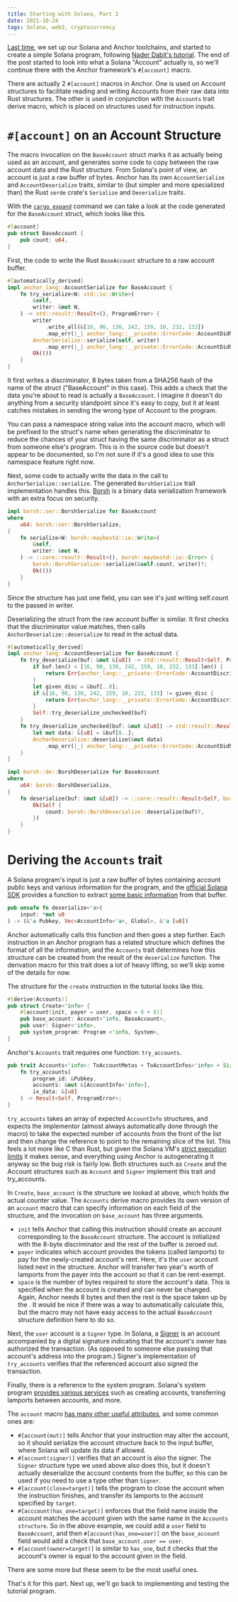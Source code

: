 ```yaml
---
title: Starting with Solana, Part 2
date: 2021-10-24
tags: Solana, web3, cryptocurrency
---
```


[Last time](starting_with_solana_part01), we set up our Solana and Anchor toolchains, and started to create a simple Solana program, following
[Nader Dabit's tutorial](https://dev.to/dabit3/the-complete-guide-to-full-stack-solana-development-with-react-anchor-rust-and-phantom-3291).
The end of the post started to look into what a Solana "Account" actually is, so we'll continue there with the Anchor framework's
`#[account]` macro.

There are actually 2 `#[account]` macros in Anchor. One is used on Account structures to facilitate reading and writing Accounts
from their raw data into Rust structures. The other is used in conjunction with the `Accounts` trait derive macro, which is placed
on structures used for instruction inputs.

# `#[account]` on an Account Structure

The macro invocation on the `BaseAccount` struct marks it as actually being used as
an account, and generates some code to copy between the raw account data and the Rust structure. From Solana's point of
view, an account is just a raw buffer of bytes. Anchor has its own `AccountSerialize` and `AccountDeserialize` traits,
similar to (but simpler and more specialized than) the Rust `serde` crate's `Serialize` and `Deserialize` traits.

With the [`cargo expand`](https://github.com/dtolnay/cargo-expand) command we can take a look at the code generated for the
`BaseAccount` struct, which looks like this.

```rust
#[account]
pub struct BaseAccount {
    pub count: u64,
}
```

First, the code to write the Rust `BaseAccount` structure to a raw account buffer.

```rust
#[automatically_derived]
impl anchor_lang::AccountSerialize for BaseAccount {
    fn try_serialize<W: std::io::Write>(
        &self,
        writer: &mut W,
    ) -> std::result::Result<(), ProgramError> {
        writer
            .write_all(&[16, 90, 130, 242, 159, 10, 232, 133])
            .map_err(|_| anchor_lang::__private::ErrorCode::AccountDidNotSerialize)?;
        AnchorSerialize::serialize(self, writer)
            .map_err(|_| anchor_lang::__private::ErrorCode::AccountDidNotSerialize)?;
        Ok(())
    }
}
```

It first writes a discriminator, 8 bytes taken from a SHA256 hash of the name of the struct ("BaseAccount" in this case).
This adds a check that the data you're about to read is actually a `BaseAccount`. I imagine it doesn't do anything from a
security standpoint since it's easy to copy, but it at least catches mistakes in sending the wrong type of Account to the program.

You can pass a namespace string value into the account macro, which will be prefixed to the struct's name when generating the
discriminator to reduce the chances of your struct having the same discriminator as a struct from someone else's program.
This is in the source code but doesn't appear to be documented, so I'm not sure if it's a good idea to use this namespace feature right now.

Next, some code to actually write the data in the call to `AnchorSerialize::serialize`. The generated `BorshSerialize` trait
implementation handles this. [Borsh](https://borsh.io/) is a binary data serialization framework with an extra focus on security.

```rust
impl borsh::ser::BorshSerialize for BaseAccount
where
    u64: borsh::ser::BorshSerialize,
{
    fn serialize<W: borsh::maybestd::io::Write>(
        &self,
        writer: &mut W,
    ) -> ::core::result::Result<(), borsh::maybestd::io::Error> {
        borsh::BorshSerialize::serialize(&self.count, writer)?;
        Ok(())
    }
}
```

Since the structure has just one field, you can see it's just writing self.count to the passed in writer.

Deserializing the struct from the raw account buffer is similar. It first checks that the discriminator value matches, then
calls `AnchorDeserialize::deserialize` to read in the actual data.

```rust
#[automatically_derived]
impl anchor_lang::AccountDeserialize for BaseAccount {
    fn try_deserialize(buf: &mut &[u8]) -> std::result::Result<Self, ProgramError> {
        if buf.len() < [16, 90, 130, 242, 159, 10, 232, 133].len() {
            return Err(anchor_lang::__private::ErrorCode::AccountDiscriminatorNotFound.into());
        }
        let given_disc = &buf[..8];
        if &[16, 90, 130, 242, 159, 10, 232, 133] != given_disc {
            return Err(anchor_lang::__private::ErrorCode::AccountDiscriminatorMismatch.into());
        }
        Self::try_deserialize_unchecked(buf)
    }
    fn try_deserialize_unchecked(buf: &mut &[u8]) -> std::result::Result<Self, ProgramError> {
        let mut data: &[u8] = &buf[8..];
        AnchorDeserialize::deserialize(&mut data)
            .map_err(|_| anchor_lang::__private::ErrorCode::AccountDidNotDeserialize.into())
    }
}

impl borsh::de::BorshDeserialize for BaseAccount
where
    u64: borsh::BorshDeserialize,
{
    fn deserialize(buf: &mut &[u8]) -> ::core::result::Result<Self, borsh::maybestd::io::Error> {
        Ok(Self {
            count: borsh::BorshDeserialize::deserialize(buf)?,
        })
    }
}
```

# Deriving the `Accounts` trait

A Solana program's input is just a raw buffer of bytes containing account public keys and various information for the program,
and the [official Solana SDK](https://docs.rs/solana-sdk/1.8.1/solana_sdk/index.html) provides a function to extract [some
basic information](https://docs.solana.com/developing/on-chain-programs/developing-rust#data-types) from that buffer.

```rust
pub unsafe fn deserialize<'a>(
    input: *mut u8
) -> (&'a Pubkey, Vec<AccountInfo<'a>, Global>, &'a [u8])
```

Anchor automatically calls this function and then goes a step further. Each instruction in an Anchor program has a related
structure which defines the format of all the information, and
the `Accounts` trait determines how this structure can be created from the result of the `deserialize` function. 
The derivation macro for this trait does a lot of heavy lifting, so we'll skip some of the details for now.

The structure for the `create` instruction in the tutorial looks like this.

```rust
#[derive(Accounts)]
pub struct Create<'info> {
    #[account(init, payer = user, space = 8 + 8)]
    pub base_account: Account<'info, BaseAccount>,
    pub user: Signer<'info>,
    pub system_program: Program <'info, System>,
}
```

Anchor's `Accounts` trait requires one function: `try_accounts`.

```rust
pub trait Accounts<'info>: ToAccountMetas + ToAccountInfos<'info> + Sized {
    fn try_accounts(
        program_id: &Pubkey, 
        accounts: &mut &[AccountInfo<'info>], 
        ix_data: &[u8]
    ) -> Result<Self, ProgramError>;
}
```

`try_accounts` takes an array of expected `AccountInfo` structures, and expects the implementor (almost always
automatically done through the macro) to take the expected number of accounts from the front of the list and then
change the reference to point to the remaining slice of the list. This feels a lot more like C than Rust, but
given the Solana VM's [strict execution limits](https://docs.solana.com/developing/programming-model/runtime#compute-budget) it makes sense,
and everything using Anchor is autogenerating it anyway so the bug risk is fairly low. Both structures such as `Create`
and the Account structures such as `Account` and `Signer` implement this trait and try_accounts.

In `Create`, `base_account` is the structure we looked at above, which holds the actual counter value. The `Accounts` derive macro
provides its own version of an `account` macro that can specify information on each field of the structure, and the 
invocation on `base_account` has three arguments.

- `init` tells Anchor that calling this instruction should create an account corresponding to the `BaseAccount` structure. The account is
initialized with the 8-byte discriminator and the rest of the buffer is zeroed out.
- `payer` indicates which account provides the tokens (called lamports) to pay for the newly-created account's rent. Here, it's the `user` account listed
next in the structure. Anchor will transfer two year's worth of lamports from the payer into the account so that it can be rent-exempt.
- `space` is the number of bytes required to store the account's data. This is specified when the account is created and can never be changed.
Again, Anchor needs 8 bytes and then the rest is the space taken up by the . It would be nice if there was a way to automatically calculate this,
but the macro may not have easy access to the actual `BaseAccount` structure definition here to do so.

Next, the `user` account is a `Signer` type. In Solana, a [Signer](https://docs.solana.com/developing/programming-model/accounts#signers)
is an account accompanied by a digital signature indicating that the account's owner has authorized the transaction. (As opposed to someone
else passing that account's address into the program.) Signer's implementation of `try_accounts` verifies that the referenced account
also signed the transaction.

Finally, there is a reference to the system program. Solana's system program [provides various services](https://docs.rs/solana-sdk/1.8.1/solana_sdk/system_instruction/enum.SystemInstruction.html)
such as creating accounts, transferring lamports between accounts, and more.

The `account` macro [has many other useful attributes](https://docs.rs/anchor-lang/0.18.0/anchor_lang/derive.Accounts.html), and some common ones are:

- `#[account(mut)]` tells Anchor that your instruction may alter the account, so it should serialize the account structure
back to the input buffer, where Solana will update its data if allowed.
- `#[account(signer)]` verifies that an account is also the signer. The `Signer` structure type we used above
also does this, but it doesn't actually deserialize the account contents from the buffer, so this can be used
if you need to use a type other than `Signer`.
- `#[account(close=target)]` tells the program to close the account when the instruction finishes, and transfer
its lamports to the account specified by `target`.
- `#[acccount(has_one=target)]` enforces that the field name inside the account matches the account given with the same name
in the `Accounts structure`. So in the above example, we could add a `user` field to `BaseAccount`, and then
`#[account(has_one=user)]` on the `base_account` field would add a check
that `base_account.user == user`.
- `#[account(owner=target)]` is similar to `has_one`, but it checks that the account's owner is equal to the account
given in the field.

There are some more but these seem to be the most useful ones.

That's it for this part. Next up, we'll go back to implementing and testing the tutorial program.
